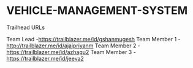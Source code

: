 # VEHICLE-MANAGEMENT-SYSTEM

Trailhead URLs

Team Lead      -https://trailblazer.me/id/gshanmugesh
Team Member 1  -http://trailblazer.me/id/ajaipriyanm
Team Member 2  -https://trailblazer.me/id/azhagu2
Team Member 3  -https://trailblazer.me/id/jeeva2

